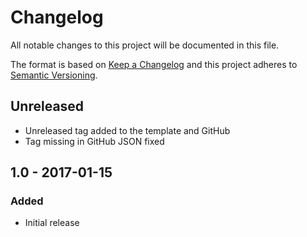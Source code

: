 # Changelog

All notable changes to this project will be documented in this file.

The format is based on [Keep a Changelog](http://keepachangelog.com/en/1.0.0/)
and this project adheres to [Semantic Versioning](http://semver.org/spec/v2.0.0.html).

## Unreleased

- Unreleased tag added to the template and GitHub
- Tag missing in GitHub JSON fixed

## 1.0 - 2017-01-15

### Added

- Initial release